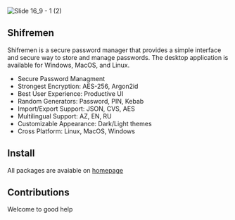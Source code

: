 ![Slide 16_9 - 1 (2)](https://user-images.githubusercontent.com/77569421/211337190-c9a2dbc2-82be-434c-9873-3f02feca97e1.png)

## Shifremen

Shifremen is a secure password manager that provides a simple interface and secure way to store and manage passwords. The desktop application is available for Windows, MacOS, and Linux.

- Secure Password Managment
- Strongest Encryption: AES-256, Argon2id
- Best User Experience: Productive UI
- Random Generators: Password, PIN, Kebab
- Import/Export Support: JSON, CVS, AES
- Multilingual Support: AZ, EN, RU
- Customizable Appearance: Dark/Light themes
- Cross Platform: Linux, MacOS, Windows

## Install
All packages are avaiable on [homepage](https://shifremen.vercel.app/) 

## Contributions
Welcome to good help
